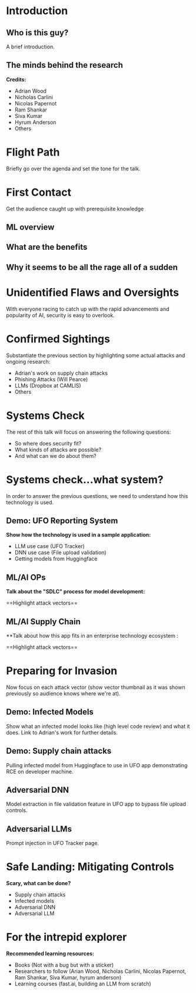 # Introduction

## Who is this guy?

A brief introduction.

## The minds behind the research

**Credits:**

- Adrian Wood
- Nicholas Carlini
- Nicolas Papernot
- Ram Shankar
- Siva Kumar
- Hyrum Anderson
- Others

# Flight Path

Briefly go over the agenda and set the tone for the talk.

# First Contact

Get the audience caught up with prerequisite knowledge

## ML overview
## What are the benefits
## Why it seems to be all the rage all of a sudden

# Unidentified Flaws and Oversights

With everyone racing to catch up with the rapid advancements and popularity of AI, security is easy to overlook.
# Confirmed Sightings

Substantiate the previous section by highlighting some actual attacks and ongoing research:

- Adrian's work on supply chain attacks
- Phishing Attacks (Will Pearce)
- LLMs (Dropbox at CAMLIS)
- Others
# Systems Check

The rest of this talk will focus on answering the following questions:

- So where does security fit? 
- What kinds of attacks are possible?
- And what can we do about them?

# Systems check...what system?

In order to answer the previous questions, we need to understand how this technology is used.
## Demo: UFO Reporting System

**Show how the technology is used in a sample application:**

- LLM use case (UFO Tracker)
- DNN use case (File upload validation)
- Getting models from Huggingface
## ML/AI OPs

**Talk about the "SDLC" process for model development:**

==Highlight attack vectors==
## ML/AI Supply Chain

**Talk about how this app fits in an enterprise technology ecosystem :

==Highlight attack vectors==

# Preparing for Invasion

Now focus on each attack vector (show vector thumbnail as it was shown previously so audience knows where we're at).

## Demo: Infected Models
Show what an infected model looks like (high level code review) and what it does. Link to Adrian's work for further details.
## Demo: Supply chain attacks
Pulling infected model from Huggingface to use in UFO app demonstrating RCE on developer machine.
## Adversarial DNN
Model extraction in file validation feature in UFO app to bypass file upload controls.
## Adversarial LLMs
Prompt injection in UFO Tracker page.

# Safe Landing: Mitigating Controls

**Scary, what can be done?**

- Supply chain attacks
- Infected models
- Adversarial DNN
- Adversarial LLM

# For the intrepid explorer

**Recommended learning resources:**

- Books (Not with a bug but with a sticker)
- Researchers to follow (Arian Wood, Nicholas Carlini, Nicolas Papernot, Ram Shankar, Siva Kumar, hyrum anderson)
- Learning courses (fast.ai, building an LLM from scratch)
